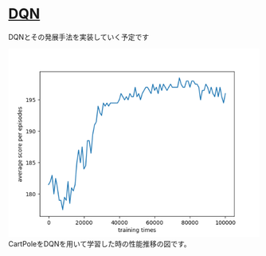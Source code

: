 # [DQN](https://deepmind.com/research/dqn/)
DQNとその発展手法を実装していく予定です

![result](https://github.com/honda-keio/reinforcement-learning-pytorch/blob/master/dqn/pic/lr0.00025.png)
CartPoleをDQNを用いて学習した時の性能推移の図です。